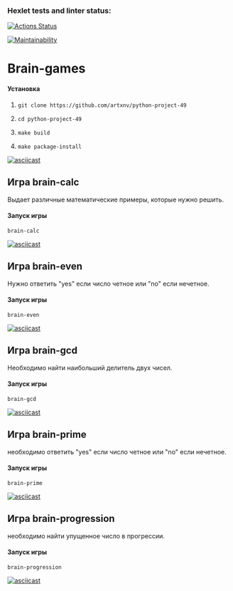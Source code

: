 ### Hexlet tests and linter status:
[![Actions Status](https://github.com/artxnv/python-project-49/actions/workflows/hexlet-check.yml/badge.svg)](https://github.com/artxnv/python-project-49/actions)

[![Maintainability](https://api.codeclimate.com/v1/badges/c4603fac907ec8b89895/maintainability)](https://codeclimate.com/github/artxnv/python-project-49/maintainability)


# Brain-games
#### Установка

1) ```git clone https://github.com/artxnv/python-project-49```

2) ```cd python-project-49```

3) ```make build```

4) ```make package-install```

[![asciicast](https://asciinema.org/a/QeEBqFqRop8RVYXfoD06h8JBq.svg)](https://asciinema.org/a/QeEBqFqRop8RVYXfoD06h8JBq)


## Игра brain-calc
Выдает различные математические примеры, которые нужно решить.

#### Запуск игры
```brain-calc```

[![asciicast](https://asciinema.org/a/DhbN859fwrRyAyYquAfvakd8b.svg)](https://asciinema.org/a/DhbN859fwrRyAyYquAfvakd8b)


## Игра brain-even
Нужно ответить "yes" если число четное или "no" если нечетное.

#### Запуск игры
```brain-even```

[![asciicast](https://asciinema.org/a/ylWbgWF67vxRAHsY41XxSZXdy.svg)](https://asciinema.org/a/ylWbgWF67vxRAHsY41XxSZXdy)


## Игра brain-gcd
Необходимо найти наибольший делитель двух чисел.

#### Запуск игры
```brain-gcd```

[![asciicast](https://asciinema.org/a/QIz3puYI8KfM7ZDCILgv84xhH.svg)](https://asciinema.org/a/QIz3puYI8KfM7ZDCILgv84xhH)


## Игра brain-prime
необходимо ответить "yes" если число четное или "no" если нечетное.

#### Запуск игры
```brain-prime```

[![asciicast](https://asciinema.org/a/n3E2DDeD6fS2rjF9hXxZ2ZPOP.svg)](https://asciinema.org/a/n3E2DDeD6fS2rjF9hXxZ2ZPOP)


## Игра brain-progression
необходимо найти упущенное число в прогрессии.

#### Запуск игры
```brain-progression```

[![asciicast](https://asciinema.org/a/sWZD5zKY2svxjQLNN0exmGSuH.svg)](https://asciinema.org/a/sWZD5zKY2svxjQLNN0exmGSuH)
